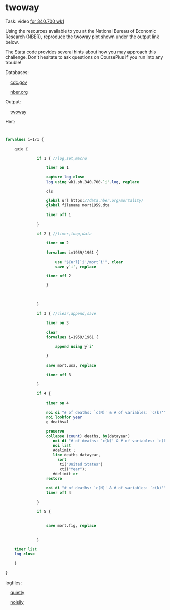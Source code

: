 # twoway

Task: video [for 340.700 wk1](https://jhjhm.zoom.us/rec/share/wQFdA9HfocN5RMJek5hpLG4sgbAV3uf2cQCG6zf1TtUvHtS7FTDsJyrxWQ0899Bu.-f2SVivW9gZBLA_t)

Using the resources available to you at the National Bureau of Economic Research (NBER), reproduce the twoway plot shown under the output link below.

The Stata code provides several hints about how you may approach this challenge. Don't hesitate to ask questions on CoursePlus if you run into any trouble! 


Databases:


&nbsp;&nbsp;&nbsp; [cdc.gov](https://ftp.cdc.gov/pub/)

&nbsp;&nbsp;&nbsp; [nber.org](https://data.nber.org/mortality/)


Output:


&nbsp;&nbsp;&nbsp; [twoway](mortality.png)

   
Hint:

```stata


forvalues i=1/1 {

    quie {
    
              if 1 { //log,set,macro
        
                  timer on 1
        
                  capture log close
                  log using wk1.ph.340.700-`i'.log, replace 
        
                  cls 
        
                  global url https://data.nber.org/mortality/
                  global filename mort1959.dta
        
                  timer off 1
        
              }
    
              if 2 { //timer,loop,data
        
                  timer on 2
        
                  forvalues i=1959/1961 {
            
                      use "${url}`i'/mort`i'", clear 
                      save y`i', replace 
            
                  timer off 2

                  }
        
        
        
              }
    
              if 3 { //clear,append,save
    
                  timer on 3
        
                  clear 
                  forvalues i=1959/1961 {
            
                      append using y`i'
            
                  }
         
                  save mort.usa, replace 
        
                  timer off 3
        
              }
    
              if 4 {
        
                  timer on 4
        
                  noi di "# of deaths: `c(N)' & # of variables: `c(k)'"
                  noi lookfor year
                  g deaths=1
                  
                  preserve 
                  collapse (count) deaths, by(datayear)
                     noi di "# of deaths: `c(N)' & # of variables: `c(k)'"
                     noi list 
                     #delimit ;
                     line deaths datayear, 
                       sort 
                        ti("United States")
                        xti("Year"); 
                     #delimit cr
                  restore
        
                  noi di "# of deaths: `c(N)' & # of variables: `c(k)'"
                  timer off 4
        
              }
    
              if 5 {
        
        
                  save mort.fig, replace 
        
                    
              }
    
    timer list 
    log close 
    
    }
    
}

```

logfiles:

&nbsp;&nbsp;&nbsp; [quietly](wk1.ph.340.700-qui.txt)

&nbsp;&nbsp;&nbsp; [noisily](wk1.ph.340.700-noi.txt)
